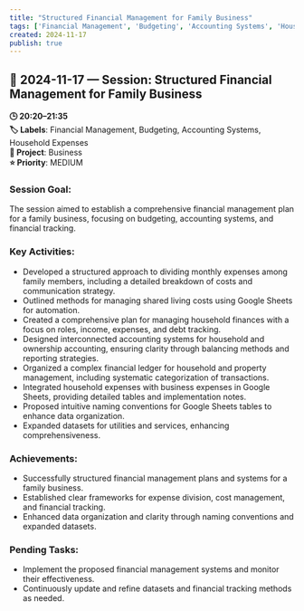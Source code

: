```yaml
---
title: "Structured Financial Management for Family Business"
tags: ['Financial Management', 'Budgeting', 'Accounting Systems', 'Household Expenses']
created: 2024-11-17
publish: true
---
```


## 📅 2024-11-17 — Session: Structured Financial Management for Family Business

**🕒 20:20–21:35**  
**🏷️ Labels**: Financial Management, Budgeting, Accounting Systems, Household Expenses  
**📂 Project**: Business  
**⭐ Priority**: MEDIUM  


### Session Goal:
The session aimed to establish a comprehensive financial management plan for a family business, focusing on budgeting, accounting systems, and financial tracking.

### Key Activities:
- Developed a structured approach to dividing monthly expenses among family members, including a detailed breakdown of costs and communication strategy.
- Outlined methods for managing shared living costs using Google Sheets for automation.
- Created a comprehensive plan for managing household finances with a focus on roles, income, expenses, and debt tracking.
- Designed interconnected accounting systems for household and ownership accounting, ensuring clarity through balancing methods and reporting strategies.
- Organized a complex financial ledger for household and property management, including systematic categorization of transactions.
- Integrated household expenses with business expenses in Google Sheets, providing detailed tables and implementation notes.
- Proposed intuitive naming conventions for Google Sheets tables to enhance data organization.
- Expanded datasets for utilities and services, enhancing comprehensiveness.

### Achievements:
- Successfully structured financial management plans and systems for a family business.
- Established clear frameworks for expense division, cost management, and financial tracking.
- Enhanced data organization and clarity through naming conventions and expanded datasets.

### Pending Tasks:
- Implement the proposed financial management systems and monitor their effectiveness.
- Continuously update and refine datasets and financial tracking methods as needed.
